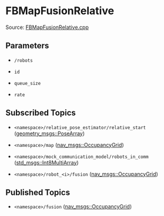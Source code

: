 # FBMapFusionRelative

Source: [FBMapFusionRelative.cpp](../../src/multirobotexploration/source/map/FBMapFusionRelative.cpp)

## Parameters

* ```/robots```

* ```id```

* ```queue_size```

* ```rate```

## Subscribed Topics

* ```<namespace>/relative_pose_estimator/relative_start``` ([geometry_msgs::PoseArray](https://docs.ros.org/en/api/geometry_msgs/html/msg/PoseArray.html))

* ```<namespace>/map``` ([nav_msgs::OccupancyGrid](https://docs.ros.org/en/api/nav_msgs/html/msg/OccupancyGrid.html))

* ```<namespace>/mock_communication_model/robots_in_comm``` ([std_msgs::Int8MultiArray](https://docs.ros.org/en/api/std_msgs/html/msg/Int8MultiArray.html))

* ```<namespace>/robot_<i>/fusion``` ([nav_msgs::OccupancyGrid](https://docs.ros.org/en/api/nav_msgs/html/msg/OccupancyGrid.html))

## Published Topics

* ```<namespace>/fusion``` ([nav_msgs::OccupancyGrid](https://docs.ros.org/en/api/nav_msgs/html/msg/OccupancyGrid.html))

<!-- ## Published Transforms

* ```odom``` -->
